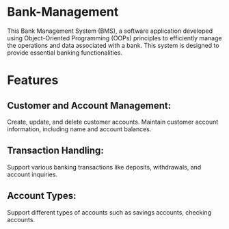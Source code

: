 # Bank-Management
This Bank Management System (BMS), a software application developed using Object-Oriented Programming (OOPs) principles to efficiently manage the operations and data associated with a bank. This system is designed to provide essential banking functionalities.
# Features
## Customer and Account Management:
Create, update, and delete customer accounts.
Maintain customer account information, including name and account balances.
## Transaction Handling:
Support various banking transactions like deposits, withdrawals, and account inquiries.
## Account Types:
Support different types of accounts such as savings accounts, checking accounts.
